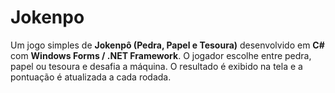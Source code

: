 # Jokenpo
Um jogo simples de **Jokenpô (Pedra, Papel e Tesoura)** desenvolvido em **C#** com **Windows Forms / .NET Framework**.   O jogador escolhe entre pedra, papel ou tesoura e desafia a máquina. O resultado é exibido na tela e a pontuação é atualizada a cada rodada.
